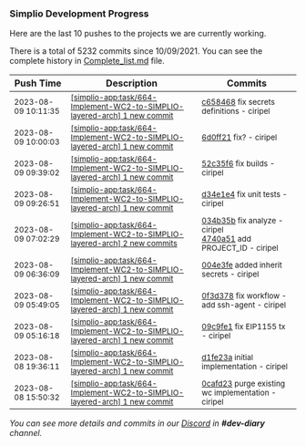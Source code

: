 
### Simplio Development Progress

Here are the last 10 pushes to the projects we are currently working.

There is a total of 5232 commits since 10/09/2021. You can see the complete history in
 [Complete_list.md](Complete_list.md) file.

| Push Time | Description | Commits |
| --- | --- | --- |
| <sub>2023-08-09 10:11:35</sub> | <sub>[[simplio-app:task/664-Implement-WC2-to-SIMPLIO-layered-arch] 1 new commit](https://github.com/SimplioOfficial/simplio-app/commit/c658468fefec9b6d8a79343af27de8f9d6d7312c)</sub> | <sub>[c658468](https://github.com/SimplioOfficial/simplio-app/commit/c658468fefec9b6d8a79343af27de8f9d6d7312c) fix secrets definitions - ciripel</sub> |
| <sub>2023-08-09 10:00:03</sub> | <sub>[[simplio-app:task/664-Implement-WC2-to-SIMPLIO-layered-arch] 1 new commit](https://github.com/SimplioOfficial/simplio-app/commit/6d0ff215d040289641171a6c0b712558b37f1a82)</sub> | <sub>[6d0ff21](https://github.com/SimplioOfficial/simplio-app/commit/6d0ff215d040289641171a6c0b712558b37f1a82) fix? - ciripel</sub> |
| <sub>2023-08-09 09:39:02</sub> | <sub>[[simplio-app:task/664-Implement-WC2-to-SIMPLIO-layered-arch] 1 new commit](https://github.com/SimplioOfficial/simplio-app/commit/52c35f63a4b730a64b163f80f4e52fbab3d55a90)</sub> | <sub>[52c35f6](https://github.com/SimplioOfficial/simplio-app/commit/52c35f63a4b730a64b163f80f4e52fbab3d55a90) fix builds - ciripel</sub> |
| <sub>2023-08-09 09:26:51</sub> | <sub>[[simplio-app:task/664-Implement-WC2-to-SIMPLIO-layered-arch] 1 new commit](https://github.com/SimplioOfficial/simplio-app/commit/d34e1e4ee27c4b0ed2982c25a9e74c52a4cf4d9e)</sub> | <sub>[d34e1e4](https://github.com/SimplioOfficial/simplio-app/commit/d34e1e4ee27c4b0ed2982c25a9e74c52a4cf4d9e) fix unit tests - ciripel</sub> |
| <sub>2023-08-09 07:02:29</sub> | <sub>[[simplio-app:task/664-Implement-WC2-to-SIMPLIO-layered-arch] 2 new commits](https://github.com/SimplioOfficial/simplio-app/compare/004e3fe8dc77...4740a511c08e)</sub> | <sub>[034b35b](https://github.com/SimplioOfficial/simplio-app/commit/034b35b029453c953a0c710953c0604ec3e9e9ed) fix analyze - ciripel<br>[4740a51](https://github.com/SimplioOfficial/simplio-app/commit/4740a511c08e538be087e99c6356250999a3038a) add PROJECT_ID - ciripel</sub> |
| <sub>2023-08-09 06:36:09</sub> | <sub>[[simplio-app:task/664-Implement-WC2-to-SIMPLIO-layered-arch] 1 new commit](https://github.com/SimplioOfficial/simplio-app/commit/004e3fe8dc77964125261828f3ae7be40005cf94)</sub> | <sub>[004e3fe](https://github.com/SimplioOfficial/simplio-app/commit/004e3fe8dc77964125261828f3ae7be40005cf94) added inherit secrets - ciripel</sub> |
| <sub>2023-08-09 05:49:05</sub> | <sub>[[simplio-app:task/664-Implement-WC2-to-SIMPLIO-layered-arch] 1 new commit](https://github.com/SimplioOfficial/simplio-app/commit/0f3d378d88188902ce11371299c303f6fca8d195)</sub> | <sub>[0f3d378](https://github.com/SimplioOfficial/simplio-app/commit/0f3d378d88188902ce11371299c303f6fca8d195) fix workflow - add ssh-agent - ciripel</sub> |
| <sub>2023-08-09 05:16:18</sub> | <sub>[[simplio-app:task/664-Implement-WC2-to-SIMPLIO-layered-arch] 1 new commit](https://github.com/SimplioOfficial/simplio-app/commit/09c9fe1185806f12a6075be20435695aa1074348)</sub> | <sub>[09c9fe1](https://github.com/SimplioOfficial/simplio-app/commit/09c9fe1185806f12a6075be20435695aa1074348) fix EIP1155 tx - ciripel</sub> |
| <sub>2023-08-08 19:36:11</sub> | <sub>[[simplio-app:task/664-Implement-WC2-to-SIMPLIO-layered-arch] 1 new commit](https://github.com/SimplioOfficial/simplio-app/commit/d1fe23a35d1ffb9c4a4c203c49a8561af0600fbf)</sub> | <sub>[d1fe23a](https://github.com/SimplioOfficial/simplio-app/commit/d1fe23a35d1ffb9c4a4c203c49a8561af0600fbf) initial implementation - ciripel</sub> |
| <sub>2023-08-08 15:50:32</sub> | <sub>[[simplio-app:task/664-Implement-WC2-to-SIMPLIO-layered-arch] 1 new commit](https://github.com/SimplioOfficial/simplio-app/commit/0cafd230889c055791e8172a33a6b6f6b2bca67b)</sub> | <sub>[0cafd23](https://github.com/SimplioOfficial/simplio-app/commit/0cafd230889c055791e8172a33a6b6f6b2bca67b) purge existing wc implementation - ciripel</sub> |

_You can see more details and commits in our [Discord](https://discord.gg/aKhjuwZmdP) in **#dev-diary** channel._
